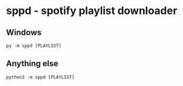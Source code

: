 # sppd - spotify playlist downloader
## Windows
```
py -m sppd [PLAYLIST]
```
## Anything else
```
python3 -m sppd [PLAYLIST]
```
